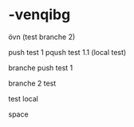 # -venqibg
övn                                                         (test branche 2)

push test 1
pqush test 1.1                                                     (local test)

branche push test 1




branche 2 test

test local


space 